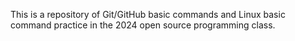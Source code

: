 
This is a repository of Git/GitHub basic commands and Linux basic command practice in the 2024 open source programming class.
